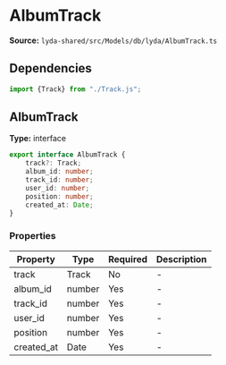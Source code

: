 # AlbumTrack

**Source:** `lyda-shared/src/Models/db/lyda/AlbumTrack.ts`

## Dependencies

```typescript
import {Track} from "./Track.js";
```

## AlbumTrack

**Type:** interface

```typescript
export interface AlbumTrack {
    track?: Track;
    album_id: number;
    track_id: number;
    user_id: number;
    position: number;
    created_at: Date;
}
```

### Properties

| Property | Type | Required | Description |
|----------|------|----------|-------------|
| track | T​r​a​c​k | No | - |
| album_id | number | Yes | - |
| track_id | number | Yes | - |
| user_id | number | Yes | - |
| position | number | Yes | - |
| created_at | D​a​t​e | Yes | - |

